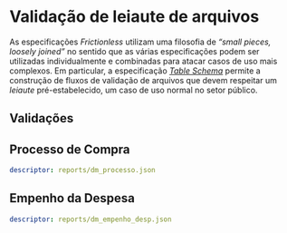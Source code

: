 # Validação de leiaute de arquivos

As especificações _Frictionless_ utilizam uma filosofia de _“small pieces, loosely joined”_ no sentido que as várias especificações podem ser utilizadas individualmente e combinadas para atacar casos de uso mais complexos.
Em particular, a especificação [_Table Schema_](https://specs.frictionlessdata.io/table-schema/) permite a construção de fluxos de validação de arquivos que devem respeitar um _leiaute_ pré-estabelecido, um caso de uso normal no setor público.

## Validações

## Processo de Compra

```yaml report
descriptor: reports/dm_processo.json
```

## Empenho da Despesa

```yaml report
descriptor: reports/dm_empenho_desp.json